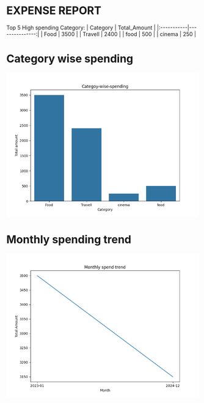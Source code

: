 # EXPENSE REPORT 

Top 5 High spending Category: 
| Category   |   Total_Amount |
|:-----------|---------------:|
| Food       |           3500 |
| Travell    |           2400 |
| food       |            500 |
| cinema     |            250 |

# Category wise spending 
![Category wise spend](category_wise_spending.png) 

# Monthly spending trend 
![Monthly  Spending trend](monthly_trend_spending.png) 

